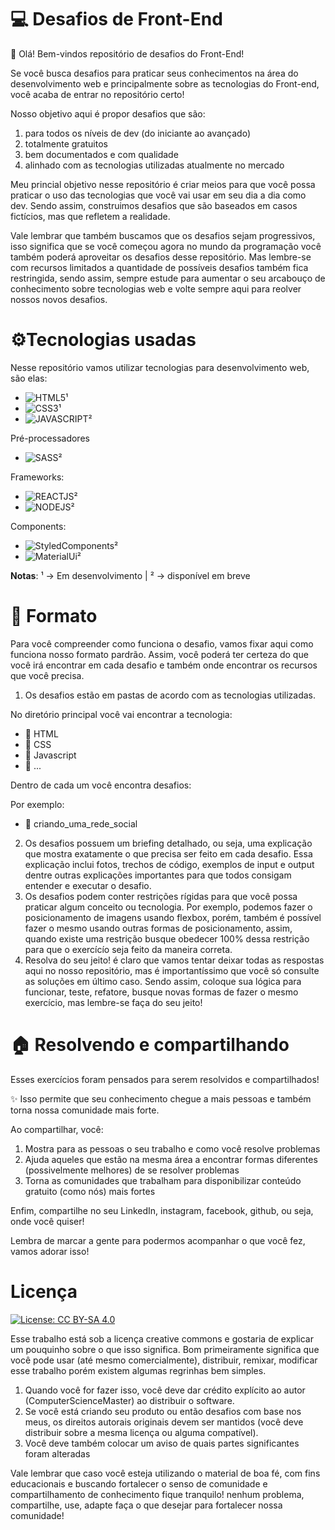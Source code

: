 # 💻 Desafios de Front-End

:wave: Olá! Bem-vindos repositório de desafios do Front-End!

Se você busca desafios para praticar seus conhecimentos na área do desenvolvimento web e principalmente sobre as tecnologias do Front-end, você acaba de entrar no repositório certo! 

Nosso objetivo aqui é propor desafios que são:
1. para todos os níveis de dev (do iniciante ao avançado)
2. totalmente gratuitos
3. bem documentados e com qualidade
4. alinhado com as tecnologias utilizadas atualmente no mercado

Meu princial objetivo nesse repositório é criar meios para que você possa praticar o uso das tecnologias que você vai usar em seu dia a dia como dev. Sendo assim, construimos desafios que são baseados em casos fictícios, mas que refletem a realidade. 

Vale lembrar que também buscamos que os desafios sejam progressivos, isso significa que se você começou agora no mundo da programação você também poderá aproveitar os desafios desse repositório. Mas lembre-se com recursos limitados a quantidade de possíveis desafios também fica restringida, sendo assim, sempre estude para aumentar o seu arcabouço de conhecimento sobre tecnologias web e volte sempre aqui para reolver nossos novos desafios.

# ⚙️Tecnologias usadas

Nesse repositório vamos utilizar tecnologias para desenvolvimento web, são elas:

- ![HTML5](https://img.shields.io/badge/HTML5-E34F26?style=for-the-badge&logo=html5&logoColor=white)¹
- ![CSS3](https://img.shields.io/badge/CSS3-1572B6?style=for-the-badge&logo=css3&logoColor=white)¹
- ![JAVASCRIPT](https://img.shields.io/badge/JavaScript-F7DF1E?style=for-the-badge&logo=javascript&logoColor=black)²

Pré-processadores

- ![SASS](https://img.shields.io/badge/Sass-CC6699?style=for-the-badge&logo=sass&logoColor=white)²

Frameworks:

- ![REACTJS](https://img.shields.io/badge/React-20232A?style=for-the-badge&logo=react&logoColor=61DAFB)²
- ![NODEJS](https://img.shields.io/badge/Node.js-43853D?style=for-the-badge&logo=node.js&logoColor=white)²

Components:

- ![StyledComponents](https://img.shields.io/badge/styled--components-DB7093?style=for-the-badge&logo=styled-components&logoColor=white)²
- ![MaterialUi](https://img.shields.io/badge/Material--UI-0081CB?style=for-the-badge&logo=material-ui&logoColor=white)²

**Notas**: ¹ → Em desenvolvimento | ² → disponível em breve

# 📄 Formato

Para você compreender como funciona o desafio, vamos fixar aqui como funciona nosso formato pardrão. Assim, você poderá ter certeza do que você irá encontrar em cada desafio e também onde encontrar os recursos que você precisa.

1. Os desafios estão em pastas de acordo com as tecnologias utilizadas. 

No diretório principal você vai encontrar a tecnologia:
- 📁 HTML
- 📁 CSS
- 📁 Javascript
- 📁 ...

Dentro de cada um você encontra desafios:

Por exemplo:
  - 📂 criando_uma_rede_social

2. Os desafios possuem um briefing detalhado, ou seja, uma explicação que mostra exatamente o que precisa ser feito em cada desafio. Essa explicação inclui fotos, trechos de código, exemplos de input e output dentre outras explicações importantes para que todos consigam entender e executar o desafio.
3. Os desafios podem conter restrições rígidas para que você possa praticar algum conceito ou tecnologia. Por exemplo, podemos fazer o posicionamento de imagens usando flexbox, porém, também é possível fazer o mesmo usando outras formas de posicionamento, assim, quando existe uma restrição busque obedecer 100% dessa restrição para que o exercícío seja feito da maneira correta.
4. Resolva do seu jeito! é claro que vamos tentar deixar todas as respostas aqui no nosso repositório, mas é importantíssimo que você só consulte as soluções em último caso. Sendo assim, coloque sua lógica para funcionar, teste, refatore, busque novas formas de fazer o mesmo exercício, mas lembre-se faça do seu jeito!

# 🏠 Resolvendo e compartilhando

Esses exercícios foram pensados para serem resolvidos e compartilhados! 

✨ Isso permite que seu conhecimento chegue a mais pessoas e também torna nossa comunidade mais forte. 

Ao compartilhar, você:

1. Mostra para as pessoas o seu trabalho e como você resolve problemas
2. Ajuda aqueles que estão na mesma área a encontrar formas diferentes (possivelmente melhores) de se resolver problemas
3. Torna as comunidades que trabalham para disponibilizar conteúdo gratuito (como nós) mais fortes

Enfim, compartilhe no seu LinkedIn, instagram, facebook, github, ou seja, onde você quiser!

Lembra de marcar a gente para podermos acompanhar o que você fez, vamos adorar isso!


# Licença

[![License: CC BY-SA 4.0](https://img.shields.io/badge/License-CC_BY--SA_4.0-lightgrey.svg)](https://creativecommons.org/licenses/by-sa/4.0/)

Esse trabalho está sob a licença creative commons e gostaria de explicar um pouquinho sobre o que isso significa. Bom primeiramente significa que você pode usar (até mesmo comercialmente), distribuir, remixar, modificar esse trabalho porém existem algumas regrinhas bem simples.
1. Quando você for fazer isso, você deve dar crédito explícito ao autor (ComputerScienceMaster) ao distribuir o software.
2. Se você está criando seu produto ou então desafios com base nos meus, os direitos autorais originais devem ser mantidos (você deve distribuir sobre a mesma licença ou alguma compatível).
3. Você deve também colocar um aviso de quais partes significantes foram alteradas

Vale lembrar que caso você esteja utilizando o material de boa fé, com fins educacionais e buscando fortalecer o senso de comunidade e compartilhamento de conhecimento fique tranquilo! nenhum problema, compartilhe, use, adapte faça o que desejar para fortalecer nossa comunidade!
